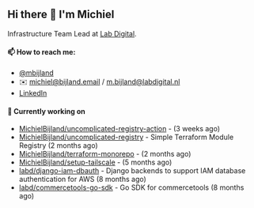 ## Hi there 👋 I'm Michiel

Infrastructure Team Lead at [Lab Digital](https://www.labdigital.nl).

#### 📫 How to reach me:

- [@mbijland](https://twitter.com/mbijland)
- ✉️ michiel@bijland.email / m.bijland@labdigital.nl
- [LinkedIn](https://www.linkedin.com/in/michielbijland/)

#### 👷 Currently working on


- [MichielBijland/uncomplicated-registry-action](https://github.com/MichielBijland/uncomplicated-registry-action) -  (3 weeks ago)
- [MichielBijland/uncomplicated-registry](https://github.com/MichielBijland/uncomplicated-registry) - Simple Terraform Module Registry  (2 months ago)
- [MichielBijland/terraform-monorepo](https://github.com/MichielBijland/terraform-monorepo) -  (2 months ago)
- [MichielBijland/setup-tailscale](https://github.com/MichielBijland/setup-tailscale) -  (5 months ago)
- [labd/django-iam-dbauth](https://github.com/labd/django-iam-dbauth) - Django backends to support IAM database authentication for AWS (8 months ago)
- [labd/commercetools-go-sdk](https://github.com/labd/commercetools-go-sdk) - Go SDK for commercetools (8 months ago)

